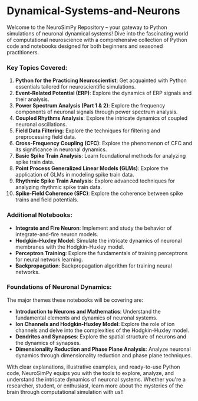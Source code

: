 # Dynamical-Systems-and-Neurons

Welcome to the NeuroSimPy Repository – your gateway to Python simulations of neuronal dynamical systems! Dive into the fascinating world of computational neuroscience with a comprehensive collection of Python code and notebooks designed for both beginners and seasoned practitioners.

### Key Topics Covered:

1. **Python for the Practicing Neuroscientist**: Get acquainted with Python essentials tailored for neuroscientific simulations.
2. **Event-Related Potential (ERP)**: Explore the dynamics of ERP signals and their analysis.
3. **Power Spectrum Analysis (Part 1 & 2)**: Explore the frequency components of neuronal signals through power spectrum analysis.
4. **Coupled Rhythms Analysis**: Explore the intricate dynamics of coupled neuronal oscillations.
5. **Field Data Filtering**: Explore the techniques for filtering and preprocessing field data.
6. **Cross-Frequency Coupling (CFC)**: Explore the phenomenon of CFC and its significance in neuronal dynamics.
7. **Basic Spike Train Analysis**: Learn foundational methods for analyzing spike train data.
8. **Point Process Generalized Linear Models (GLMs)**: Explore the application of GLMs in modeling spike train data.
9. **Rhythmic Spike Train Analysis**: Explore advanced techniques for analyzing rhythmic spike train data.
10. **Spike-Field Coherence (SFC)**: Explore the coherence between spike trains and field potentials.

### Additional Notebooks:

- **Integrate and Fire Neuron**: Implement and study the behavior of integrate-and-fire neuron models.
- **Hodgkin-Huxley Model**: Simulate the intricate dynamics of neuronal membranes with the Hodgkin-Huxley model.
- **Perceptron Training**: Explore the fundamentals of training perceptrons for neural network learning.
- **Backpropagation**: Backpropagation algorithm for training neural networks.

### Foundations of Neuronal Dynamics:

The major themes these notebooks will be covering are:

- **Introduction to Neurons and Mathematics**: Understand the fundamental elements and dynamics of neuronal systems.
- **Ion Channels and Hodgkin-Huxley Model**: Explore the role of ion channels and delve into the complexities of the Hodgkin-Huxley model.
- **Dendrites and Synapses**: Explore the spatial structure of neurons and the dynamics of synapses.
- **Dimensionality Reduction and Phase Plane Analysis**: Analyze neuronal dynamics through dimensionality reduction and phase plane techniques.

With clear explanations, illustrative examples, and ready-to-use Python code, NeuroSimPy equips you with the tools to explore, analyze, and understand the intricate dynamics of neuronal systems. Whether you're a researcher, student, or enthusiast, learn more about the mysteries of the brain through computational simulation with us!!
